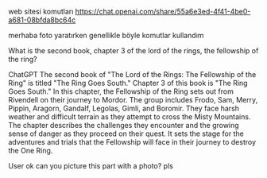 web sitesi komutları
https://chat.openai.com/share/55a6e3ed-4f41-4be0-a681-08bfda8bc64c

merhaba foto yaratırken genellikle böyle komutlar kullandım

What is the second book, chapter 3 of the lord of the rings, the fellowship of the ring?

ChatGPT
The second book of "The Lord of the Rings: The Fellowship of the Ring" is titled "The Ring Goes South." Chapter 3 of this book is "The Ring Goes South." In this chapter, the Fellowship of the Ring sets out from Rivendell on their journey to Mordor. The group includes Frodo, Sam, Merry, Pippin, Aragorn, Gandalf, Legolas, Gimli, and Boromir. They face harsh weather and difficult terrain as they attempt to cross the Misty Mountains. The chapter describes the challenges they encounter and the growing sense of danger as they proceed on their quest. It sets the stage for the adventures and trials that the Fellowship will face in their journey to destroy the One Ring.

User
ok can you picture this part with a photo? pls

